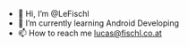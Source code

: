 - 👋 Hi, I’m @LeFischl
- 🌱 I’m currently learning Android Developing
- 📫 How to reach me lucas@fischl.co.at

<!---
LeFischl/LeFischl is a ✨ special ✨ repository because its `README.md` (this file) appears on your GitHub profile.
You can click the Preview link to take a look at your changes.
--->
